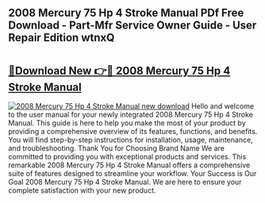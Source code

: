## 2008 Mercury 75 Hp 4 Stroke Manual PDf Free Download - Part-Mfr Service Owner Guide - User Repair Edition wtnxQ

# <h2><a href="http://bc72776.oget.top/?id=2008+Mercury+75+Hp+4+Stroke+Manual">🔗Download New 👉🔴 2008 Mercury 75 Hp 4 Stroke Manual</a></h2>

[![2008 Mercury 75 Hp 4 Stroke Manual new download](https://i.imgur.com/5g1atiW.png)](http://bc72776.oget.top/?id=2008+Mercury+75+Hp+4+Stroke+Manual)
Hello and welcome to the user manual for your newly integrated 2008 Mercury 75 Hp 4 Stroke Manual. This guide is here to help you make the most of your product by providing a comprehensive overview of its features, functions, and benefits. You will find step-by-step instructions for installation, usage, maintenance, and troubleshooting. Thank You for Choosing Brand Name We are committed to providing you with exceptional products and services. This remarkable 2008 Mercury 75 Hp 4 Stroke Manual offers a comprehensive suite of features designed to streamline your workflow. Your Success is Our Goal 2008 Mercury 75 Hp 4 Stroke Manual. We are here to ensure your complete satisfaction with your new product.
